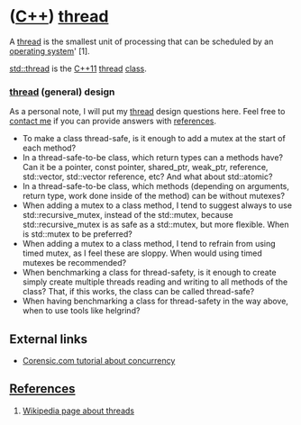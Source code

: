 # ([C++](Cpp.md)) [thread](CppThread.md)

A [thread](CppThread.md) is the smallest unit of processing that can be
scheduled by an [operating system](CppOs.md)' \[1\].

[std::thread](CppThread.md) is the [C++11](Cpp11.md)
[thread](CppThread.md) [class](CppClass.md).

### [thread](CppThread.md) (general) design

As a personal note, I will put my [thread](CppThread.md) design
questions here. Feel free to [contact me](http://www.richelbilderbeek.nl/Contact.htm) if you can
provide answers with [references](CppReferences.md).

 * To make a class thread-safe, is it enough to add a mutex at the start of each method?
 * In a thread-safe-to-be class, which return types can a methods have? Can it be a pointer, const pointer, shared\_ptr, weak\_ptr, reference, std::vector, std::vector reference, etc? And what about std::atomic?
 * In a thread-safe-to-be class, which methods (depending on arguments, return type, work done inside of the method) can be without mutexes?
 * When adding a mutex to a class method, I tend to suggest always to use std::recursive\_mutex, instead of the std::mutex, because std::recursive\_mutex is as safe as a std::mutex, but more flexible. When is std::mutex to be preferred?
 * When adding a mutex to a class method, I tend to refrain from using timed mutex, as I feel these are sloppy. When would using timed mutexes be recommended?
 * When benchmarking a class for thread-safety, is it enough to create simply create multiple threads reading and writing to all methods of the class? That, if this works, the class can be called thread-safe?
 * When having benchmarking a class for thread-safety in the way above, when to use tools like helgrind?

## External links

 * [Corensic.com tutorial about concurrency](http://www.corensic.com/Learn/Resources/ConcurrencyTutorialPartOne.aspx)

## [References](CppReferences.md)

1.  [Wikipedia page about threads](http://en.wikipedia.org/wiki/Thread_(computer_science))

 

 

 

 

 

 

